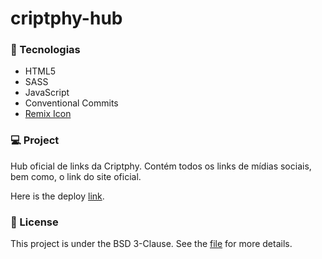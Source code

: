 # criptphy-hub

### 🚀 Tecnologias
- HTML5
- SASS
- JavaScript
- Conventional Commits
- [Remix Icon](https://remixicon.com/)

### 💻 Project
Hub oficial de links da Criptphy. Contém todos os links de mídias sociais, bem como, o link do site oficial.

Here is the deploy [link](https://criptphyhub.netlify.app/).

### 📝 License
This project is under the BSD 3-Clause. See the [file](LICENSE) for more details.
